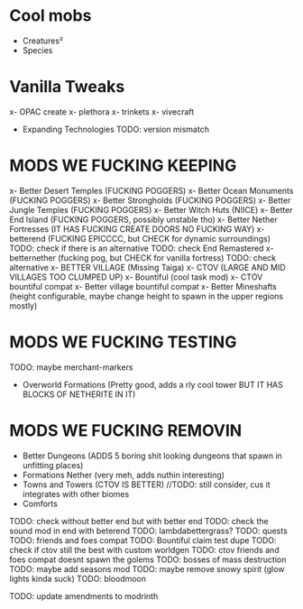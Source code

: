 # Cool mobs
- Creatures²
- Species

# Vanilla Tweaks
x- OPAC create
x- plethora
x- trinkets
x- vivecraft
- Expanding Technologies TODO: version mismatch

# MODS WE FUCKING KEEPING
x- Better Desert Temples (FUCKING POGGERS)
x- Better Ocean Monuments (FUCKING POGGERS)
x- Better Strongholds (FUCKING POGGERS)
x- Better Jungle Temples (FUCKING POGGERS)
x- Better Witch Huts (NIICE)
x- Better End Island (FUCKING POGGERS, possibly unstable tho)
x- Better Nether Fortresses (IT HAS FUCKING CREATE DOORS NO FUCKING WAY)
x- betterend (FUCKING EPICCCC, but CHECK for dynamic surroundings)  TODO: check if there is an alternative TODO: check End Remastered
x- betternether (fucking pog, but CHECK for vanilla fortress) TODO: check alternative
x- BETTER VILLAGE (Missing Taiga)
x- CTOV (LARGE AND MID VILLAGES TOO CLUMPED UP) 
x- Bountiful (cool task mod)
x- CTOV bountiful compat
x- Better village bountiful compat
x- Better Mineshafts (height configurable, maybe change height to spawn in the upper regions mostly)

# MODS WE FUCKING TESTING
TODO: maybe merchant-markers
- Overworld Formations (Pretty good, adds a rly cool tower BUT IT HAS BLOCKS OF NETHERITE IN IT)


# MODS WE FUCKING REMOVIN
- Better Dungeons (ADDS 5 boring shit looking dungeons that spawn in unfitting places)
- Formations Nether (very meh, adds nuthin interesting)
- Towns and Towers (CTOV IS BETTER) //TODO: still consider, cus it integrates with other biomes
- Comforts

TODO: check without better end but with better end
TODO: check the sound mod in end with beterend
TODO: lambdabettergrass?
TODO: quests
TODO: friends and foes compat 
TODO: Bountiful claim test dupe
TODO: check if ctov still the best with custom worldgen
TODO: ctov friends and foes compat doesnt spawn the golems
TODO: bosses of mass destruction
TODO: maybe add seasons mod
TODO: maybe remove snowy spirit (glow lights kinda suck)
TODO: bloodmoon

TODO: update amendments to modrinth